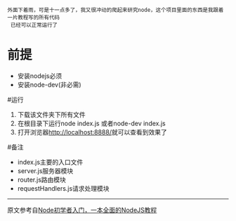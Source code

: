     外面下着雨，可是十一点多了，我又很冲动的爬起来研究node，这个项目里面的东西是我跟着一片教程写的所有代码  
     已经可以正常运行了
# 前提
* 安装nodejs必须
* 安装node-dev(非必需)  


#运行
1. 下载该文件夹下所有文件  
2. 在根目录下运行node index.js 或者node-dev index.js   
3. 打开浏览器[http://localhost:8888/](http://localhost:8888/)就可以查看到效果了


#备注
* index.js主要的入口文件
* server.js服务器模块
* router.js路由模块
* requestHandlers.js请求处理模块
***
原文参考自[Node初学者入门，一本全面的NodeJS教程](http://ourjs.com/detail/529ca5950cb6498814000005)
